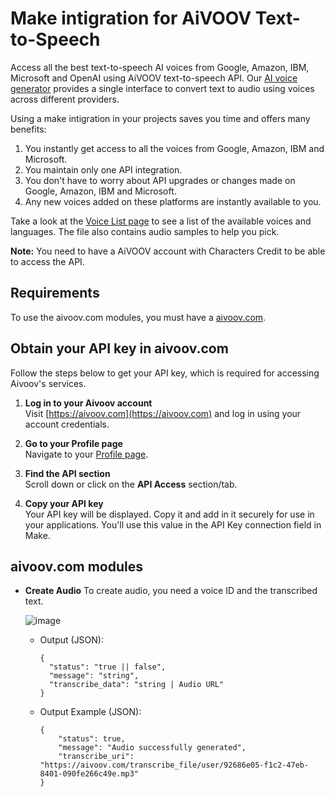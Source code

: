 # Make intigration for AiVOOV Text-to-Speech

Access all the best text-to-speech AI voices from Google, Amazon, IBM, Microsoft and OpenAI  using AiVOOV text-to-speech API. Our [AI voice generator](http://aivoov.com/) provides a single interface to convert text to audio using voices across different providers. 

Using a make intigration in your projects saves you time and offers many benefits:
1. You instantly get access to all the voices from Google, Amazon, IBM and Microsoft.
2. You maintain only one API integration.
3. You don't have to worry about API upgrades or changes made on Google, Amazon, IBM and Microsoft.
4. Any new voices added on these platforms are instantly available to you.

Take a look at the [Voice List page](https://aivoov.com/voices) to see a list of the available voices and languages. The file also contains audio samples to help you pick.

**Note:** You need to have a AiVOOV account with Characters Credit to be able to access the API.

## Requirements
To use the aivoov.com modules, you must have a [aivoov.com](https://aivoov.com).

## Obtain your API key in aivoov.com
Follow the steps below to get your API key, which is required for accessing Aivoov's services.

1. **Log in to your Aivoov account**  
   Visit [https://aivoov.com](https://aivoov.com) and log in using your account credentials.

2. **Go to your Profile page**  
   Navigate to your [Profile page](https://aivoov.com/user/my_profile#apiAccess).

3. **Find the API section**  
   Scroll down or click on the **API Access** section/tab.

4. **Copy your API key**  
   Your API key will be displayed. Copy it and add in it securely for use in your applications.
You'll use this value in the API Key connection field in Make.


## aivoov.com modules
-  **Create Audio**
   To create audio, you need a voice ID and the transcribed text.
   
   ![image](https://github.com/user-attachments/assets/1e5ff10d-e462-4350-95d6-eec6a79baceb)

    - Output (JSON):
      ```jsonc
      {
        "status": "true || false",
        "message": "string",
        "transcribe_data": "string | Audio URL"
      }
      ```
    
    - Output Example (JSON):
      ```jsonc
      {
          "status": true,
          "message": "Audio successfully generated",
          "transcribe_uri": "https://aivoov.com/transcribe_file/user/92686e05-f1c2-47eb-8401-090fe266c49e.mp3"
      }
      ```
